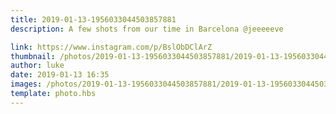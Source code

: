 ```yaml
---
title: 2019-01-13-1956033044503857881
description: A few shots from our time in Barcelona @jeeeeeve

link: https://www.instagram.com/p/BslObDClArZ
thumbnail: /photos/2019-01-13-1956033044503857881/2019-01-13-1956033044503857881_6.jpg
author: luke
date: 2019-01-13 16:35
images: /photos/2019-01-13-1956033044503857881/2019-01-13-1956033044503857881_6.jpg,/photos/2019-01-13-1956033044503857881/2019-01-13-1956033044503857881_5.jpg,/photos/2019-01-13-1956033044503857881/2019-01-13-1956033044503857881_4.jpg,/photos/2019-01-13-1956033044503857881/2019-01-13-1956033044503857881_1.jpg,/photos/2019-01-13-1956033044503857881/2019-01-13-1956033044503857881_3.jpg,/photos/2019-01-13-1956033044503857881/2019-01-13-1956033044503857881_2.jpg
template: photo.hbs
---
```

